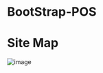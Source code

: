 ﻿# BootStrap-POS

# Site Map
![image](https://github.com/user-attachments/assets/c0ffd133-f485-4246-b2c8-afbf63af8ba3)

